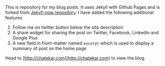 This is repository for my blog posts. It uses Jekyll with Github Pages and is forked from [Jekyll-now repository](https://github.com/barryclark/jekyll-now). I have added the following additional features

1. Follow me on twitter button below the site description
2. A share widget for sharing the post on Twitter, Facebook, LinkedIn and Google Plus
3. A new field in front-matter named `excerpt` which is used to display a summary of post on the home page

Head to [http://chatekar.com](http://chatekar.com) to view the blog.

